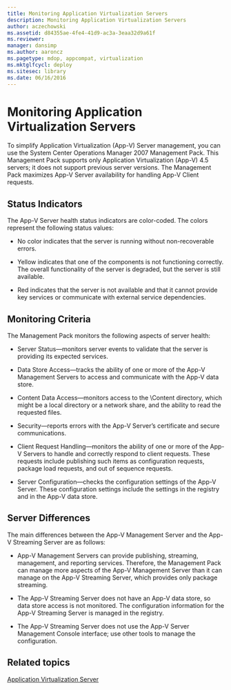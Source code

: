 ```yaml
---
title: Monitoring Application Virtualization Servers
description: Monitoring Application Virtualization Servers
author: aczechowski
ms.assetid: d84355ae-4fe4-41d9-ac3a-3eaa32d9a61f
ms.reviewer: 
manager: dansimp
ms.author: aaroncz
ms.pagetype: mdop, appcompat, virtualization
ms.mktglfcycl: deploy
ms.sitesec: library
ms.date: 06/16/2016
---
```



# Monitoring Application Virtualization Servers


To simplify Application Virtualization (App-V) Server management, you can use the System Center Operations Manager 2007 Management Pack. This Management Pack supports only Application Virtualization (App-V) 4.5 servers; it does not support previous server versions. The Management Pack maximizes App-V Server availability for handling App-V Client requests.

## Status Indicators


The App-V Server health status indicators are color-coded. The colors represent the following status values:

-   No color indicates that the server is running without non-recoverable errors.

-   Yellow indicates that one of the components is not functioning correctly. The overall functionality of the server is degraded, but the server is still available.

-   Red indicates that the server is not available and that it cannot provide key services or communicate with external service dependencies.

## Monitoring Criteria


The Management Pack monitors the following aspects of server health:

-   Server Status—monitors server events to validate that the server is providing its expected services.

-   Data Store Access—tracks the ability of one or more of the App-V Management Servers to access and communicate with the App-V data store.

-   Content Data Access—monitors access to the \\Content directory, which might be a local directory or a network share, and the ability to read the requested files.

-   Security—reports errors with the App-V Server’s certificate and secure communications.

-   Client Request Handling—monitors the ability of one or more of the App-V Servers to handle and correctly respond to client requests. These requests include publishing such items as configuration requests, package load requests, and out of sequence requests.

-   Server Configuration—checks the configuration settings of the App-V Server. These configuration settings include the settings in the registry and in the App-V data store.

## Server Differences


The main differences between the App-V Management Server and the App-V Streaming Server are as follows:

-   App-V Management Servers can provide publishing, streaming, management, and reporting services. Therefore, the Management Pack can manage more aspects of the App-V Management Server than it can manage on the App-V Streaming Server, which provides only package streaming.

-   The App-V Streaming Server does not have an App-V data store, so data store access is not monitored. The configuration information for the App-V Streaming Server is managed in the registry.

-   The App-V Streaming Server does not use the App-V Server Management Console interface; use other tools to manage the configuration.

## Related topics


[Application Virtualization Server](application-virtualization-server.md)

 

 





